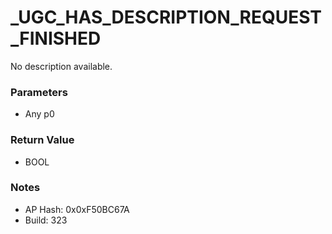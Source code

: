# _UGC_HAS_DESCRIPTION_REQUEST_FINISHED

No description available.

### Parameters
* Any p0

### Return Value
* BOOL

### Notes
* AP Hash: 0x0xF50BC67A
* Build: 323

